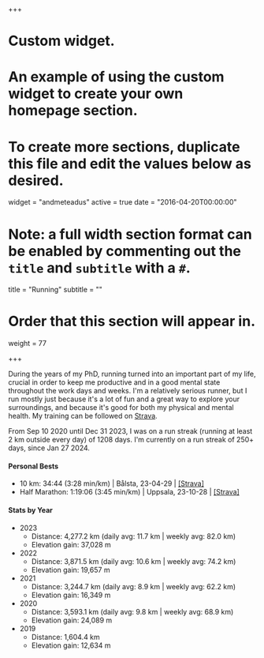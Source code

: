 +++
# Custom widget.
# An example of using the custom widget to create your own homepage section.
# To create more sections, duplicate this file and edit the values below as desired.
widget = "andmeteadus"
active = true
date = "2016-04-20T00:00:00"

# Note: a full width section format can be enabled by commenting out the `title` and `subtitle` with a `#`.
title = "Running"
subtitle = ""

# Order that this section will appear in.
weight = 77

+++


During the years of my PhD, running turned into an important part of my life, crucial in order to keep me productive and in a good mental state throughout the work days and weeks.  I'm a relatively serious runner, but I run mostly just because it's a lot of fun and a great way to explore your surroundings, and because it's good for both my physical and mental health. My training can be followed on [Strava](https://www.strava.com/athletes/41453104).

From Sep 10 2020 until Dec 31 2023, I was on a run streak (running at least 2 km outside every day) of 1208 days. I'm currently on a run streak of 250+ days, since Jan 27 2024.

#### Personal Bests
* 10 km: 34:44 (3:28 min/km) | Bålsta, 23-04-29 | [[Strava]](https://www.strava.com/activities/8975987229)
* Half Marathon: 1:19:06 (3:45 min/km) | Uppsala, 23-10-28 | [[Strava]](https://www.strava.com/activities/10117986206)


#### Stats by Year
* 2023
  * Distance: 4,277.2 km (daily avg: 11.7 km | weekly avg: 82.0 km)
  * Elevation gain: 37,028 m
* 2022
  * Distance: 3,871.5 km (daily avg: 10.6 km | weekly avg: 74.2 km)
  * Elevation gain: 19,657 m
* 2021
  * Distance: 3,244.7 km (daily avg: 8.9 km | weekly avg: 62.2 km)
  * Elevation gain: 16,349 m
* 2020
  * Distance: 3,593.1 km (daily avg: 9.8 km | weekly avg: 68.9 km)
  * Elevation gain: 24,089 m
* 2019
  * Distance: 1,604.4 km
  * Elevation gain: 12,634 m


<!-- Races.... TODO! -->
